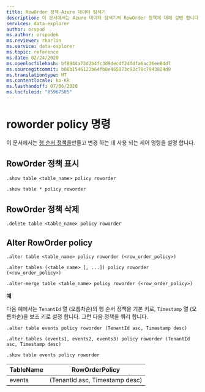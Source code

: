 ```yaml
---
title: RowOrder 정책-Azure 데이터 탐색기
description: 이 문서에서는 Azure 데이터 탐색기의 RowOrder 정책에 대해 설명 합니다.
services: data-explorer
author: orspod
ms.author: orspodek
ms.reviewer: rkarlin
ms.service: data-explorer
ms.topic: reference
ms.date: 02/24/2020
ms.openlocfilehash: bf8844a72d2b4fc3d9dec4f24fdfa6ac36ee84d7
ms.sourcegitcommit: b08b1546122b64fb8e465073c93c78c7943824d9
ms.translationtype: MT
ms.contentlocale: ko-KR
ms.lasthandoff: 07/06/2020
ms.locfileid: "85967505"
---
```

# <a name="roworder-policy-command"></a>roworder policy 명령

이 문서에서는 [행 순서 정책을](../management/roworderpolicy.md)만들고 변경 하는 데 사용 되는 제어 명령을 설명 합니다.

## <a name="show-roworder-policy"></a>RowOrder 정책 표시

```kusto
.show table <table_name> policy roworder

.show table * policy roworder
```

## <a name="delete-roworder-policy"></a>RowOrder 정책 삭제

```kusto
.delete table <table_name> policy roworder
```

## <a name="alter-roworder-policy"></a>Alter RowOrder policy

```kusto
.alter table <table_name> policy roworder (<row_order_policy>)

.alter tables (<table_name> [, ...]) policy roworder (<row_order_policy>)

.alter-merge table <table_name> policy roworder (<row_order_policy>)
```

**예** 

다음 예에서는 `TenantId` 열 (오름차순)의 행 순서 정책을 기본 키로, `Timestamp` 열 (오름차순)을 보조 키로 설정 합니다. 그런 다음 정책을 쿼리 합니다.

```kusto
.alter table events policy roworder (TenantId asc, Timestamp desc)

.alter tables (events1, events2, events3) policy roworder (TenantId asc, Timestamp desc)

.show table events policy roworder 
```

|TableName|RowOrderPolicy| 
|---|---|
|events|(TenantId asc, Timestamp desc)|
